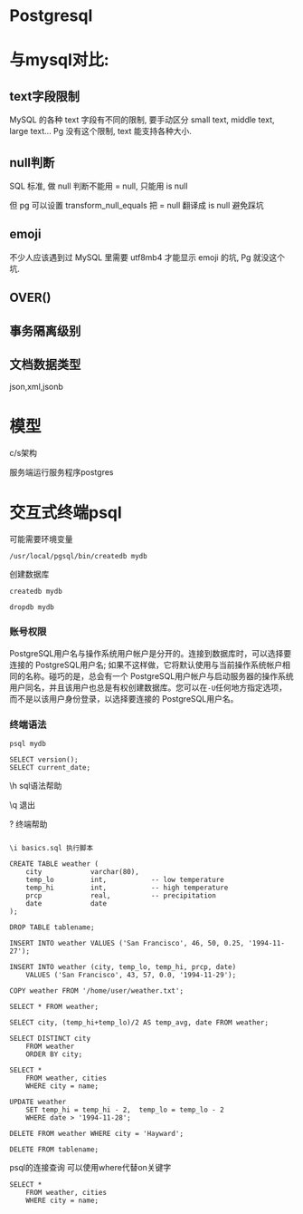 # Postgresql

# 与mysql对比:

## text字段限制

MySQL 的各种 text 字段有不同的限制, 要手动区分 small text, middle text, large text... Pg 没有这个限制, text 能支持各种大小.

## null判断

 SQL 标准, 做 null 判断不能用 = null, 只能用 is null

但 pg 可以设置 transform_null_equals 把 = null 翻译成 is null 避免踩坑

## emoji

不少人应该遇到过 MySQL 里需要 utf8mb4 才能显示 emoji 的坑, Pg 就没这个坑.



## OVER()

## 事务隔离级别

## 文档数据类型

json,xml,jsonb



# 模型

c/s架构

服务端运行服务程序postgres



# 交互式终端psql

可能需要环境变量

```
/usr/local/pgsql/bin/createdb mydb
```



创建数据库

```
createdb mydb
```

```
dropdb mydb
```

### 账号权限

PostgreSQL用户名与操作系统用户帐户是分开的。连接到数据库时，可以选择要连接的 PostgreSQL用户名; 如果不这样做，它将默认使用与当前操作系统帐户相同的名称。碰巧的是，总会有一个 PostgreSQL用户帐户与启动服务器的操作系统用户同名，并且该用户也总是有权创建数据库。您可以在`-U`任何地方指定选项，而不是以该用户身份登录，以选择要连接的 PostgreSQL用户名。



### 终端语法

```
psql mydb
```

```
SELECT version();
SELECT current_date;
```



\h  sql语法帮助

\q 退出

\?  终端帮助

### 

```
\i basics.sql 执行脚本
```

```
CREATE TABLE weather (
    city            varchar(80),
    temp_lo         int,           -- low temperature
    temp_hi         int,           -- high temperature
    prcp            real,          -- precipitation
    date            date
);
```

```
DROP TABLE tablename;
```

```
INSERT INTO weather VALUES ('San Francisco', 46, 50, 0.25, '1994-11-27');
```

```
INSERT INTO weather (city, temp_lo, temp_hi, prcp, date)
    VALUES ('San Francisco', 43, 57, 0.0, '1994-11-29');
```

```
COPY weather FROM '/home/user/weather.txt';
```

```
SELECT * FROM weather;
```

```
SELECT city, (temp_hi+temp_lo)/2 AS temp_avg, date FROM weather;
```

```
SELECT DISTINCT city
    FROM weather
    ORDER BY city;
```

```
SELECT *
    FROM weather, cities
    WHERE city = name;
```




```
UPDATE weather
    SET temp_hi = temp_hi - 2,  temp_lo = temp_lo - 2
    WHERE date > '1994-11-28';
```

```
DELETE FROM weather WHERE city = 'Hayward';
```

```
DELETE FROM tablename;
```



psql的连接查询  可以使用where代替on关键字

```
SELECT *
    FROM weather, cities
    WHERE city = name;
```

